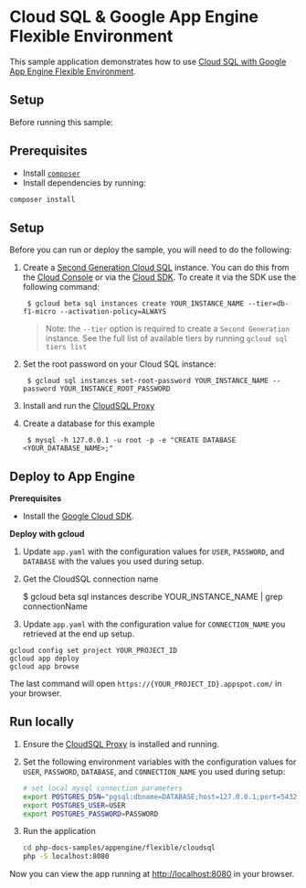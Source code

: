 # Cloud SQL & Google App Engine Flexible Environment

This sample application demonstrates how to use [Cloud SQL with Google App Engine Flexible Environment](https://cloud.google.com/appengine/docs/flexible/php/using-cloud-sql).

## Setup

Before running this sample:

## Prerequisites

- Install [`composer`](https://getcomposer.org)
- Install dependencies by running:

```sh
composer install
```

## Setup

Before you can run or deploy the sample, you will need to do the following:

1. Create a [Second Generation Cloud SQL](https://cloud.google.com/sql/docs/create-instance) instance. You can do this from the [Cloud Console](https://console.developers.google.com) or via the [Cloud SDK](https://cloud.google.com/sdk). To create it via the SDK use the following command:

        $ gcloud beta sql instances create YOUR_INSTANCE_NAME --tier=db-f1-micro --activation-policy=ALWAYS

	> Note: the `--tier` option is required to create a `Second Generation` instance. See the
	  full list of available tiers by running `gcloud sql tiers list`

2. Set the root password on your Cloud SQL instance:

        $ gcloud sql instances set-root-password YOUR_INSTANCE_NAME --password YOUR_INSTANCE_ROOT_PASSWORD

3. Install and run the [CloudSQL Proxy](https://cloud.google.com/sql/docs/mysql-connect-proxy)

4. Create a database for this example

        $ mysql -h 127.0.0.1 -u root -p -e "CREATE DATABASE <YOUR_DATABASE_NAME>;"

## Deploy to App Engine

**Prerequisites**

- Install the [Google Cloud SDK](https://developers.google.com/cloud/sdk/).

**Deploy with gcloud**

1. Update `app.yaml` with the configuration values for `USER`, `PASSWORD`, and
   `DATABASE` with the values you used during setup.

1. Get the CloudSQL connection name

    $ gcloud beta sql instances describe YOUR_INSTANCE_NAME | grep connectionName

1. Update `app.yaml` with the configuration value for `CONNECTION_NAME` you retrieved
   at the end up setup.

```
gcloud config set project YOUR_PROJECT_ID
gcloud app deploy
gcloud app browse
```

The last command will open `https://{YOUR_PROJECT_ID}.appspot.com/`
in your browser.

## Run locally

1.  Ensure the [CloudSQL Proxy](https://cloud.google.com/sql/docs/external#proxy) is
    installed and running.

1.  Set the following environment variables with the configuration values for
    `USER`, `PASSWORD`, `DATABASE`, and `CONNECTION_NAME` you used during setup:

    ```sh
    # set local mysql connection parameters
    export POSTGRES_DSN="pgsql:dbname=DATABASE;host=127.0.0.1;port=5432"
    export POSTGRES_USER=USER
    export POSTGRES_PASSWORD=PASSWORD
    ```

1.  Run the application

    ```sh
    cd php-docs-samples/appengine/flexible/cloudsql
    php -S localhost:8080
    ```

Now you can view the app running at [http://localhost:8080](http://localhost:8080)
in your browser.
